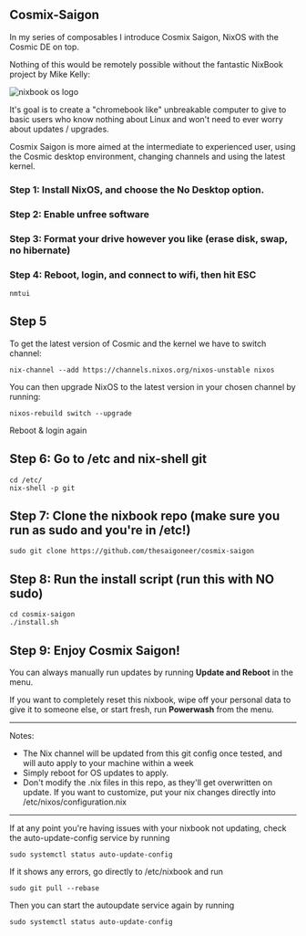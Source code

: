 ## Cosmix-Saigon

In my series of composables I introduce Cosmix Saigon, NixOS with the Cosmic DE on top. 

Nothing of this would be remotely possible without the fantastic NixBook project by Mike Kelly: 

![nixbook os logo](https://github.com/user-attachments/assets/8511e040-ebf0-4090-b920-c051b23fcc9c)


It's goal is to create a "chromebook like" unbreakable computer to give to basic users who know nothing about Linux and won't need to ever worry about updates / upgrades.

Cosmix Saigon is more aimed at the intermediate to experienced user, using the Cosmic desktop environment, changing channels and using the latest kernel.


### Step 1:  Install NixOS, and choose the No Desktop option.

### Step 2:  Enable unfree software

### Step 3:  Format your drive however you like (erase disk, swap, no hibernate)

### Step 4:  Reboot, login, and connect to wifi, then hit ESC

```
nmtui
```
## Step 5

To get the latest version of Cosmic and the kernel we have to switch channel:

    nix-channel --add https://channels.nixos.org/nixos-unstable nixos

You can then upgrade NixOS to the latest version in your chosen channel by running:

    nixos-rebuild switch --upgrade

Reboot & login again

## Step 6:  Go to /etc and nix-shell git
```
cd /etc/
nix-shell -p git
```


## Step 7:  Clone the nixbook repo  (make sure you run as sudo and you're in /etc!)
```
sudo git clone https://github.com/thesaigoneer/cosmix-saigon
```

## Step 8:  Run the install script (run this with NO sudo)
```
cd cosmix-saigon
./install.sh
```


## Step 9:  Enjoy Cosmix Saigon!

You can always manually run updates by running **Update and Reboot** in the menu.

If you want to completely reset this nixbook, wipe off your personal data to give it to someone else, or start fresh, run **Powerwash** from the menu.

---

Notes:
- The Nix channel will be updated from this git config once tested, and will auto apply to your machine within a week
- Simply reboot for OS updates to apply.
- Don't modify the .nix files in this repo, as they'll get overwritten on update.  If you want to customize, put your nix changes directly into /etc/nixos/configuration.nix


---

If at any point you're having issues with your nixbook not updating, check the auto-update-config service by running 

```
sudo systemctl status auto-update-config
```

If it shows any errors, go directly to /etc/nixbook and run

```
sudo git pull --rebase
```

Then you can start the autoupdate service again by running

```
sudo systemctl status auto-update-config
```
